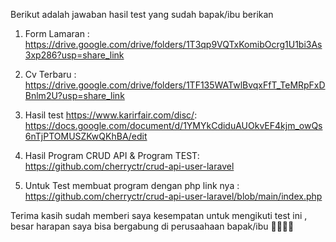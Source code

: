 Berikut adalah jawaban hasil test yang sudah bapak/ibu berikan

1. Form Lamaran : https://drive.google.com/drive/folders/1T3qp9VQTxKomibOcrg1U1bi3As3xp286?usp=share_link

2. Cv Terbaru : https://drive.google.com/drive/folders/1TF135WATwlBvqxFfT_TeMRpFxDBnlm2U?usp=share_link

3. Hasil test https://www.karirfair.com/disc/: 
https://docs.google.com/document/d/1YMYkCdiduAUOkvEF4kjm_owQs6nTjPTOMUSZKwQKhBA/edit

4. Hasil Program CRUD API & Program TEST: 
https://github.com/cherryctr/crud-api-user-laravel

5. Untuk Test membuat program dengan php link nya :
https://github.com/cherryctr/crud-api-user-laravel/blob/main/index.php



Terima kasih sudah memberi saya kesempatan untuk mengikuti test ini , besar harapan saya bisa bergabung di perusaahaan bapak/ibu 🙏🏻🙏🏻
